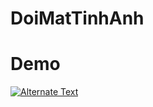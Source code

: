 # DoiMatTinhAnh
# Demo
[![Alternate Text]({image-url})]({https://youtu.be/a4peTTlrNfo} "Link Title")

